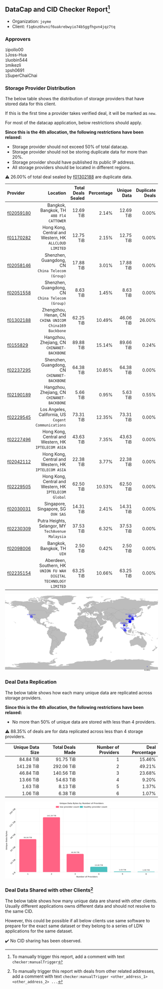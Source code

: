 ## DataCap and CID Checker Report[^1]
 - Organization: `joyme`
 - Client: `f1q6nz6hvnif6uakrebwyio74b5ggfhgvn4jqz7tq`
### Approvers
`1`ipollo00<br/>`1`Joss-Hua<br/>`1`luobin544<br/>`1`mikezli<br/>`1`psh0691<br/>`1`SuperChaiChai

### Storage Provider Distribution
The below table shows the distribution of storage providers that have stored data for this client.

If this is the first time a provider takes verified deal, it will be marked as `new`.

For most of the datacap application, below restrictions should apply.

**Since this is the 4th allocation, the following restrictions have been relaxed:**
 - Storage provider should not exceed 50% of total datacap.
 - Storage provider should not be storing duplicate data for more than 20%.
 - Storage provider should have published its public IP address.
 - All storage providers should be located in different regions.

⚠️ 26.00% of total deal sealed by [f01302188](https://filfox.info/en/address/f01302188) are duplicate data.

| Provider                                              |                                                             Location | Total Deals Sealed | Percentage | Unique Data | Duplicate Deals |
| :---------------------------------------------------- | -------------------------------------------------------------------: | -----------------: | ---------: | ----------: | --------------: |
| [f02059180](https://filfox.info/en/address/f02059180) |                          Bangkok, Bangkok, TH<br/>`408 Fl4 CATTOWER` |          12.69 TiB |      2.14% |   12.69 TiB |           0.00% |
| [f01170282](https://filfox.info/en/address/f01170282) |            Hong Kong, Central and Western, HK<br/>`ALLCLOUD LIMITED` |          12.75 TiB |      2.15% |   12.75 TiB |           0.00% |
| [f02058146](https://filfox.info/en/address/f02058146) |                  Shenzhen, Guangdong, CN<br/>`China Telecom (Group)` |          17.88 TiB |      3.01% |   17.88 TiB |           0.00% |
| [f02051558](https://filfox.info/en/address/f02051558) |                  Shenzhen, Guangdong, CN<br/>`China Telecom (Group)` |           8.63 TiB |      1.45% |    8.63 TiB |           0.00% |
| [f01302188](https://filfox.info/en/address/f01302188) |            Zhengzhou, Henan, CN<br/>`CHINA UNICOM China169 Backbone` |          62.25 TiB |     10.49% |   46.06 TiB |          26.00% |
| [f0155829](https://filfox.info/en/address/f0155829)   |                       Hangzhou, Zhejiang, CN<br/>`CHINANET-BACKBONE` |          89.88 TiB |     15.14% |   89.66 TiB |           0.24% |
| [f02237295](https://filfox.info/en/address/f02237295) |                      Shenzhen, Guangdong, CN<br/>`CHINANET-BACKBONE` |          64.38 TiB |     10.85% |   64.38 TiB |           0.00% |
| [f02190189](https://filfox.info/en/address/f02190189) |                       Hangzhou, Zhejiang, CN<br/>`CHINANET-BACKBONE` |           5.66 TiB |      0.95% |    5.63 TiB |           0.55% |
| [f02229545](https://filfox.info/en/address/f02229545) |              Los Angeles, California, US<br/>`Cogent Communications` |          73.31 TiB |     12.35% |   73.31 TiB |           0.00% |
| [f02227496](https://filfox.info/en/address/f02227496) |              Hong Kong, Central and Western, HK<br/>`IPTELECOM ASIA` |          43.63 TiB |      7.35% |   43.63 TiB |           0.00% |
| [f02042112](https://filfox.info/en/address/f02042112) |              Hong Kong, Central and Western, HK<br/>`IPTELECOM ASIA` |          22.38 TiB |      3.77% |   22.38 TiB |           0.00% |
| [f02229505](https://filfox.info/en/address/f02229505) |            Hong Kong, Central and Western, HK<br/>`IPTELECOM Global` |          62.50 TiB |     10.53% |   62.50 TiB |           0.00% |
| [f02030031](https://filfox.info/en/address/f02030031) |                               Singapore, Singapore, SG<br/>`OVH SAS` |          14.31 TiB |      2.41% |   14.31 TiB |           0.00% |
| [f02230309](https://filfox.info/en/address/f02230309) |                Putra Heights, Selangor, MY<br/>`TechAvenue Malaysia` |          37.53 TiB |      6.32% |   37.53 TiB |           0.00% |
| [f02098006](https://filfox.info/en/address/f02098006) |                                       Bangkok, Bangkok, TH<br/>`UIH` |           2.50 TiB |      0.42% |    2.50 TiB |           0.00% |
| [f02235154](https://filfox.info/en/address/f02235154) | Aberdeen, Southern, HK<br/>`UNION FU WAH DIGITAL TECHNOLOGY LIMITED` |          63.25 TiB |     10.66% |   63.25 TiB |           0.00% |

<img src="https://raw.githubusercontent.com/data-preservation-programs/filplus-checker-assets/main/filecoin-project/filecoin-plus-large-datasets/issues/1365/1693201663169.png"/>

### Deal Data Replication
The below table shows how each many unique data are replicated across storage providers.


**Since this is the 4th allocation, the following restrictions have been relaxed:**
- No more than 50% of unique data are stored with less than 4 providers.

⚠️ 88.35% of deals are for data replicated across less than 4 storage providers.

| Unique Data Size | Total Deals Made | Number of Providers | Deal Percentage |
| ---------------: | ---------------: | ------------------: | --------------: |
|        84.84 TiB |        91.75 TiB |                   1 |          15.46% |
|       141.28 TiB |       292.06 TiB |                   2 |          49.21% |
|        46.84 TiB |       140.56 TiB |                   3 |          23.68% |
|        13.66 TiB |        54.63 TiB |                   4 |           9.20% |
|         1.63 TiB |         8.13 TiB |                   5 |           1.37% |
|         1.06 TiB |         6.38 TiB |                   6 |           1.07% |

<img src="https://raw.githubusercontent.com/data-preservation-programs/filplus-checker-assets/main/filecoin-project/filecoin-plus-large-datasets/issues/1365/1693201664045.png"/>

### Deal Data Shared with other Clients[^3]
The below table shows how many unique data are shared with other clients.
Usually different applications owns different data and should not resolve to the same CID.

However, this could be possible if all below clients use same software to prepare for the exact same dataset or they belong to a series of LDN applications for the same dataset.

✔️ No CID sharing has been observed.

[^1]: To manually trigger this report, add a comment with text `checker:manualTrigger`

[^2]: Deals from those addresses are combined into this report as they are specified with `checker:manualTrigger`

[^3]: To manually trigger this report with deals from other related addresses, add a comment with text `checker:manualTrigger <other_address_1> <other_address_2> ...`
